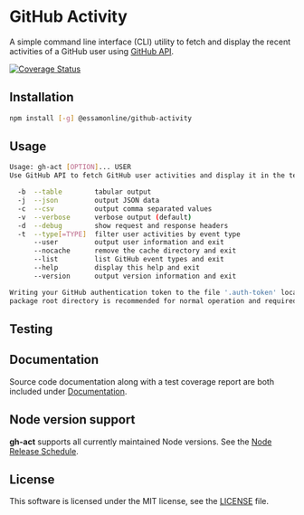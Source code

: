 # GitHub Activity

A simple command line interface (CLI) utility to fetch and display the recent activities of a GitHub user using [GitHub API](https://docs.github.com/en/rest).

[![Coverage Status](https://coveralls.io/repos/github/essamatefelsherif/roadmap.sh.github-activity/badge.svg?branch=main)](https://coveralls.io/github/essamatefelsherif/roadmap.sh.github-activity?branch=main)

## Installation

```sh
npm install [-g] @essamonline/github-activity
```

## Usage

```sh
Usage: gh-act [OPTION]... USER
Use GitHub API to fetch GitHub user activities and display it in the terminal.

  -b  --table        tabular output
  -j  --json         output JSON data
  -c  --csv          output comma separated values
  -v  --verbose      verbose output (default)
  -d  --debug        show request and response headers
  -t  --type[=TYPE]  filter user activities by event type
      --user         output user information and exit
      --nocache      remove the cache directory and exit
      --list         list GitHub event types and exit
      --help         display this help and exit
      --version      output version information and exit

Writing your GitHub authentication token to the file '.auth-token' located in the
package root directory is recommended for normal operation and required for testing.
```

## Testing


## Documentation

Source code documentation along with a test coverage report are both included under [Documentation](https://essamatefelsherif.github.io/roadmap.sh.github-activity/ "Documentation").

## Node version support

**gh-act** supports all currently maintained Node versions. See the [Node Release Schedule](https://github.com/nodejs/Release#release-schedule).

## License

This software is licensed under the MIT license, see the [LICENSE](./LICENSE "LICENSE") file.

